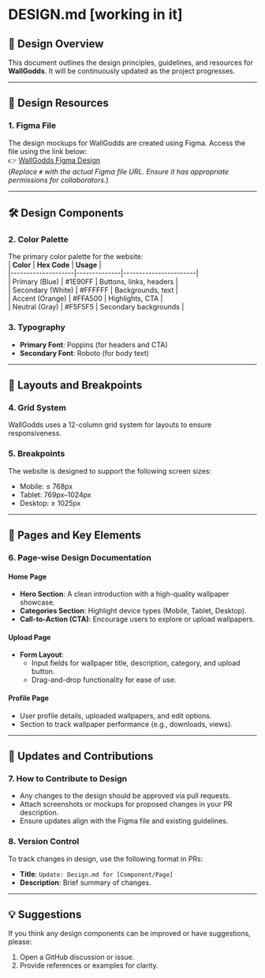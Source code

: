 # DESIGN.md  [working in it]

## 🎨 Design Overview  
This document outlines the design principles, guidelines, and resources for **WallGodds**. It will be continuously updated as the project progresses.  

---

## 📂 Design Resources  

### 1. **Figma File**  
The design mockups for WallGodds are created using Figma. Access the file using the link below:  
👉 [WallGodds Figma Design](#)  
(*Replace `#` with the actual Figma file URL. Ensure it has appropriate permissions for collaborators.*)

---

## 🛠️ Design Components  

### 2. **Color Palette**  
The primary color palette for the website:  
| **Color**         | **Hex Code** | **Usage**             |  
|--------------------|--------------|-----------------------|  
| Primary (Blue)     | #1E90FF      | Buttons, links, headers |  
| Secondary (White)  | #FFFFFF      | Backgrounds, text     |  
| Accent (Orange)    | #FFA500      | Highlights, CTA       |  
| Neutral (Gray)     | #F5F5F5      | Secondary backgrounds |  

### 3. **Typography**  
- **Primary Font**: Poppins (for headers and CTA)  
- **Secondary Font**: Roboto (for body text)  

---

## 📐 Layouts and Breakpoints  

### 4. **Grid System**  
WallGodds uses a 12-column grid system for layouts to ensure responsiveness.  

### 5. **Breakpoints**  
The website is designed to support the following screen sizes:  
- Mobile: ≤ 768px  
- Tablet: 769px–1024px  
- Desktop: ≥ 1025px  

---

## 📑 Pages and Key Elements  

### 6. **Page-wise Design Documentation**  

#### Home Page  
- **Hero Section**: A clean introduction with a high-quality wallpaper showcase.  
- **Categories Section**: Highlight device types (Mobile, Tablet, Desktop).  
- **Call-to-Action (CTA)**: Encourage users to explore or upload wallpapers.  

#### Upload Page  
- **Form Layout**:  
  - Input fields for wallpaper title, description, category, and upload button.  
  - Drag-and-drop functionality for ease of use.  

#### Profile Page  
- User profile details, uploaded wallpapers, and edit options.  
- Section to track wallpaper performance (e.g., downloads, views).  

---

## 🔄 Updates and Contributions  

### 7. **How to Contribute to Design**  
- Any changes to the design should be approved via pull requests.  
- Attach screenshots or mockups for proposed changes in your PR description.  
- Ensure updates align with the Figma file and existing guidelines.  

### 8. **Version Control**  
To track changes in design, use the following format in PRs:  
- **Title**: `Update: Design.md for [Component/Page]`  
- **Description**: Brief summary of changes.  

---

## 💡 Suggestions  
If you think any design components can be improved or have suggestions, please:  
1. Open a GitHub discussion or issue.  
2. Provide references or examples for clarity.  
